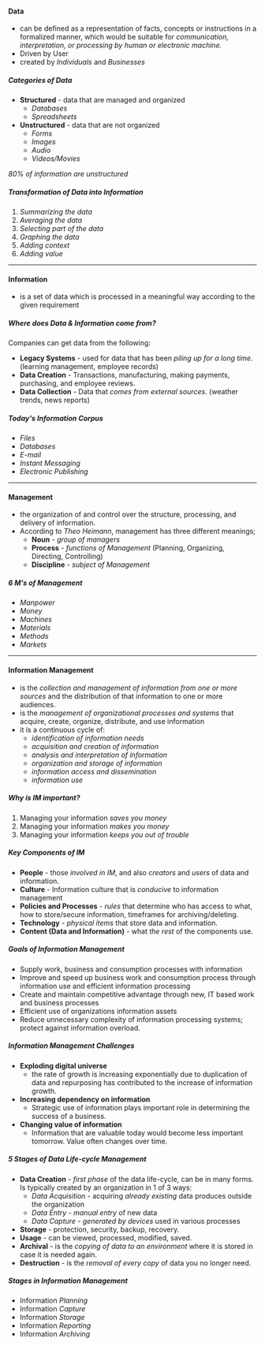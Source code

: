 #### Data 
- can be defined as a representation of facts, concepts or instructions in a formalized manner, which would be suitable for *communication, interpretation, or processing by human or electronic machine.*
- Driven by User
- created by *Individuals* and *Businesses*
##### Categories of Data
- **Structured** - data that are managed and organized
	- *Databases*
	- *Spreadsheets*
- **Unstructured** - data that are not organized
	- *Forms*
	- *Images*
	- *Audio*
	- *Videos/Movies*

*80% of information are unstructured*
##### Transformation of Data into Information
1. *Summarizing the data*
2. *Averaging the data* 
3. *Selecting part of the data* 
4. *Graphing the data* 
5. *Adding context*
6. *Adding value*

--- 
#### Information
- is a set of data which is processed in a meaningful way according to the given requirement

##### Where does Data & Information come from?
Companies can get data from the following:
- **Legacy Systems** - used for data that has been *piling up for a long time*. (learning management, employee records)
- **Data Creation** - Transactions, manufacturing, making payments, purchasing, and employee reviews. 
- **Data Collection** - Data that *comes from external sources*. (weather trends, news reports)
##### Today's Information Corpus
- *Files*
- *Databases*
- *E-mail*
- *Instant Messaging*
- *Electronic Publishing*

--- 
#### Management
- the organization of and control over the structure, processing, and delivery of information.
- According to *Theo Heimann*, management has three different meanings;
	- **Noun** - *group of managers*
	- **Process** - *functions of Management* (Planning, Organizing, Directing, Controlling)
	- **Discipline** - *subject of Management*
##### 6 M's of Management
- *Manpower*
- *Money*
- *Machines*
- *Materials*
- *Methods*
- *Markets*

--- 
#### Information Management 
- is the *collection and management of information from one or more sources* and the distribution of that information to one or more audiences.
- is the *management of organizational processes and systems* that acquire, create, organize, distribute, and use information
- it is a continuous cycle of:
	- *identification of information needs*
	- *acquisition and creation of information*
	- *analysis and interpretation of information*
	- *organization and storage of information*
	- *information access and dissemination*
	- *information use*

##### Why is IM important?
1. Managing your information *saves you money*
2. Managing your information *makes you money*
3. Managing your information *keeps you out of trouble*

##### Key Components of IM
- **People** - those *involved in IM*, and also *creators* and *users* of data and information.
- **Culture** - Information culture that is *conducive* to information management
- **Policies and Processes** - *rules* that determine who has access to what, how to store/secure information, timeframes for archiving/deleting.
- **Technology** - *physical items* that store data and information.
- **Content (Data and Information)** - what *the rest* of the components use.

##### Goals of Information Management 
- Supply work, business and consumption processes with information
- Improve and speed up business work and consumption process through information use and efficient information processing
- Create and maintain competitive advantage through new, IT based work and business processes
- Efficient use of organizations information assets
- Reduce unnecessary complexity of information processing systems; protect against information overload.

##### Information Management Challenges
- **Exploding digital universe**
	- the rate of growth is increasing exponentially due to duplication of data and repurposing has contributed to the increase of information growth.
- **Increasing dependency on information** 
	- Strategic use of information plays important role in determining the success of a business.
- **Changing value of information**
	- Information that are valuable today would become less important tomorrow. Value often changes over time.

##### 5 Stages of Data Life-cycle Management
- **Data Creation** - *first phase* of the data life-cycle, can be in many forms. Is typically created by an organization in 1 of 3 ways:
	- *Data Acquisition* - acquiring *already existing* data produces outside the organization
	- *Data Entry* - *manual entry* of new data
	- *Data Capture* - *generated by devices* used in various processes
- **Storage** - protection, security, backup, recovery.
- **Usage** - can be viewed, processed, modified, saved.
- **Archival** - is the *copying of data to an environment* where it is stored in case it is needed again.
- **Destruction** - is the *removal of every copy* of data you no longer need.
##### Stages in Information Management 
- Information *Planning*
- Information *Capture*
- Information *Storage*
- Information *Reporting*
- Information *Archiving*